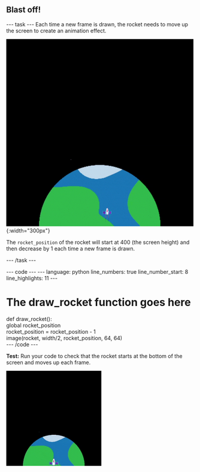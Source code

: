 <h2 class="c-project-heading--task">Blast off!</h2>

--- task ---
Each time a new frame is drawn, the rocket needs to move up the screen to create an animation effect.


![A rocket flying at a steady speed from the bottom to the top of the screen.](images/fly.gif){:width="300px"}

The `rocket_position` of the rocket will start at 400 (the screen height) and then decrease by 1 each time a new frame is drawn.

--- /task --- 

<div class="c-project-code">
--- code ---
---
language: python
line_numbers: true
line_number_start: 8 
line_highlights: 11
---

# The draw_rocket function goes here   
def draw_rocket():   
    global rocket_position     
    rocket_position = rocket_position - 1    
    image(rocket, width/2, rocket_position, 64, 64)    
--- /code ---
</div>

**Test:** Run your code to check that the rocket starts at the bottom of the screen and moves up each frame.

![Animation of the rocket flying half way up the screen.](images/rocket_fly.gif)

